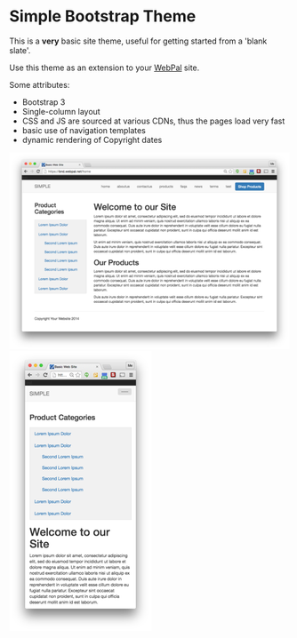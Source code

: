 Simple Bootstrap Theme
======================

This is a **very** basic site theme, useful for getting started from a 'blank slate'.

Use this theme as an extension to your [WebPal](https://webpal.net) site.

Some attributes:

- Bootstrap 3
- Single-column layout
- CSS and JS are sourced at various CDNs, thus the pages load very fast
- basic use of navigation templates
- dynamic rendering of Copyright dates

![](__resources/img3lxXCmXpyE7p.png)![](__resources/imgocwvv4YA9V21.png)